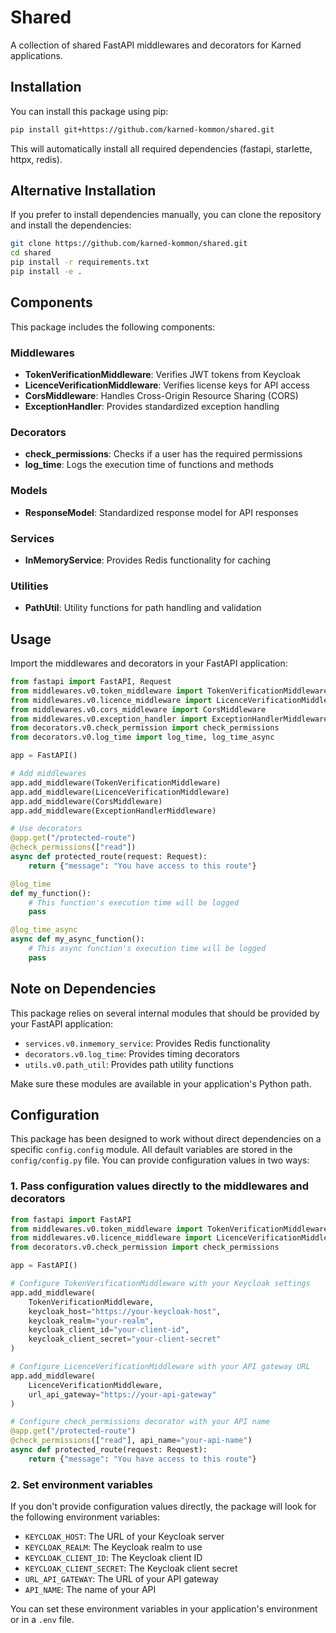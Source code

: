 # Shared

A collection of shared FastAPI middlewares and decorators for Karned applications.

## Installation

You can install this package using pip:

```bash
pip install git+https://github.com/karned-kommon/shared.git
```

This will automatically install all required dependencies (fastapi, starlette, httpx, redis).

## Alternative Installation

If you prefer to install dependencies manually, you can clone the repository and install the dependencies:

```bash
git clone https://github.com/karned-kommon/shared.git
cd shared
pip install -r requirements.txt
pip install -e .
```

## Components

This package includes the following components:

### Middlewares

- **TokenVerificationMiddleware**: Verifies JWT tokens from Keycloak
- **LicenceVerificationMiddleware**: Verifies license keys for API access
- **CorsMiddleware**: Handles Cross-Origin Resource Sharing (CORS)
- **ExceptionHandler**: Provides standardized exception handling

### Decorators

- **check_permissions**: Checks if a user has the required permissions
- **log_time**: Logs the execution time of functions and methods

### Models

- **ResponseModel**: Standardized response model for API responses

### Services

- **InMemoryService**: Provides Redis functionality for caching

### Utilities

- **PathUtil**: Utility functions for path handling and validation

## Usage

Import the middlewares and decorators in your FastAPI application:

```python
from fastapi import FastAPI, Request
from middlewares.v0.token_middleware import TokenVerificationMiddleware
from middlewares.v0.licence_middleware import LicenceVerificationMiddleware
from middlewares.v0.cors_middleware import CorsMiddleware
from middlewares.v0.exception_handler import ExceptionHandlerMiddleware
from decorators.v0.check_permission import check_permissions
from decorators.v0.log_time import log_time, log_time_async

app = FastAPI()

# Add middlewares
app.add_middleware(TokenVerificationMiddleware)
app.add_middleware(LicenceVerificationMiddleware)
app.add_middleware(CorsMiddleware)
app.add_middleware(ExceptionHandlerMiddleware)

# Use decorators
@app.get("/protected-route")
@check_permissions(["read"])
async def protected_route(request: Request):
    return {"message": "You have access to this route"}

@log_time
def my_function():
    # This function's execution time will be logged
    pass

@log_time_async
async def my_async_function():
    # This async function's execution time will be logged
    pass
```

## Note on Dependencies

This package relies on several internal modules that should be provided by your FastAPI application:

- `services.v0.inmemory_service`: Provides Redis functionality
- `decorators.v0.log_time`: Provides timing decorators
- `utils.v0.path_util`: Provides path utility functions

Make sure these modules are available in your application's Python path.

## Configuration

This package has been designed to work without direct dependencies on a specific `config.config` module. All default variables are stored in the `config/config.py` file. You can provide configuration values in two ways:

### 1. Pass configuration values directly to the middlewares and decorators

```python
from fastapi import FastAPI
from middlewares.v0.token_middleware import TokenVerificationMiddleware
from middlewares.v0.licence_middleware import LicenceVerificationMiddleware
from decorators.v0.check_permission import check_permissions

app = FastAPI()

# Configure TokenVerificationMiddleware with your Keycloak settings
app.add_middleware(
    TokenVerificationMiddleware,
    keycloak_host="https://your-keycloak-host",
    keycloak_realm="your-realm",
    keycloak_client_id="your-client-id",
    keycloak_client_secret="your-client-secret"
)

# Configure LicenceVerificationMiddleware with your API gateway URL
app.add_middleware(
    LicenceVerificationMiddleware,
    url_api_gateway="https://your-api-gateway"
)

# Configure check_permissions decorator with your API name
@app.get("/protected-route")
@check_permissions(["read"], api_name="your-api-name")
async def protected_route(request: Request):
    return {"message": "You have access to this route"}
```

### 2. Set environment variables

If you don't provide configuration values directly, the package will look for the following environment variables:

- `KEYCLOAK_HOST`: The URL of your Keycloak server
- `KEYCLOAK_REALM`: The Keycloak realm to use
- `KEYCLOAK_CLIENT_ID`: The Keycloak client ID
- `KEYCLOAK_CLIENT_SECRET`: The Keycloak client secret
- `URL_API_GATEWAY`: The URL of your API gateway
- `API_NAME`: The name of your API

You can set these environment variables in your application's environment or in a `.env` file.
